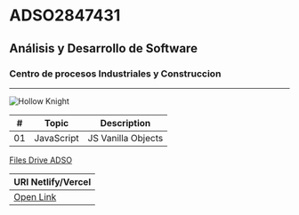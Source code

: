 # ADSO2847431
## Análisis y Desarrollo de Software 
### Centro de procesos Industriales y Construccion

---

![Hollow Knight](https://tinyurl.com/yc4n84ec)

| # | Topic      | Description       |
|---|---         |---                |
|01 | JavaScript | JS Vanilla Objects|

[Files Drive ADSO](https://tinyurl.com/4657t2vw)

|URl Netlify/Vercel|
|--- |
| [Open Link](https://adso2847431.vercel.app/)